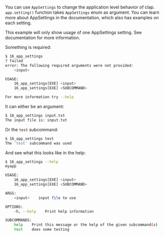 You can use `AppSettings` to change the application level behavior of clap. `app.setting()` function
takes `AppSettings` enum as argument. You can learn more about AppSettings in the
documentation, which also has examples on each setting.

This example will only show usage of one AppSettings setting. See documentation for more
information.

Something is required:
```bash
$ 16_app_settings
? failed
error: The following required arguments were not provided:
    <input>

USAGE:
    16_app_settings[EXE] <input>
    16_app_settings[EXE] <SUBCOMMAND>

For more information try --help
```

It can either be an argument:
```bash
$ 16_app_settings input.txt
The input file is: input.txt
```

Or the `test` subcommand:
```bash
$ 16_app_settings test
The 'test' subcommand was used
```

And see what this looks like in the help:
```bash
$ 16_app_settings --help
myapp 

USAGE:
    16_app_settings[EXE] <input>
    16_app_settings[EXE] <SUBCOMMAND>

ARGS:
    <input>    input file to use

OPTIONS:
    -h, --help    Print help information

SUBCOMMANDS:
    help    Print this message or the help of the given subcommand(s)
    test    does some testing
```
